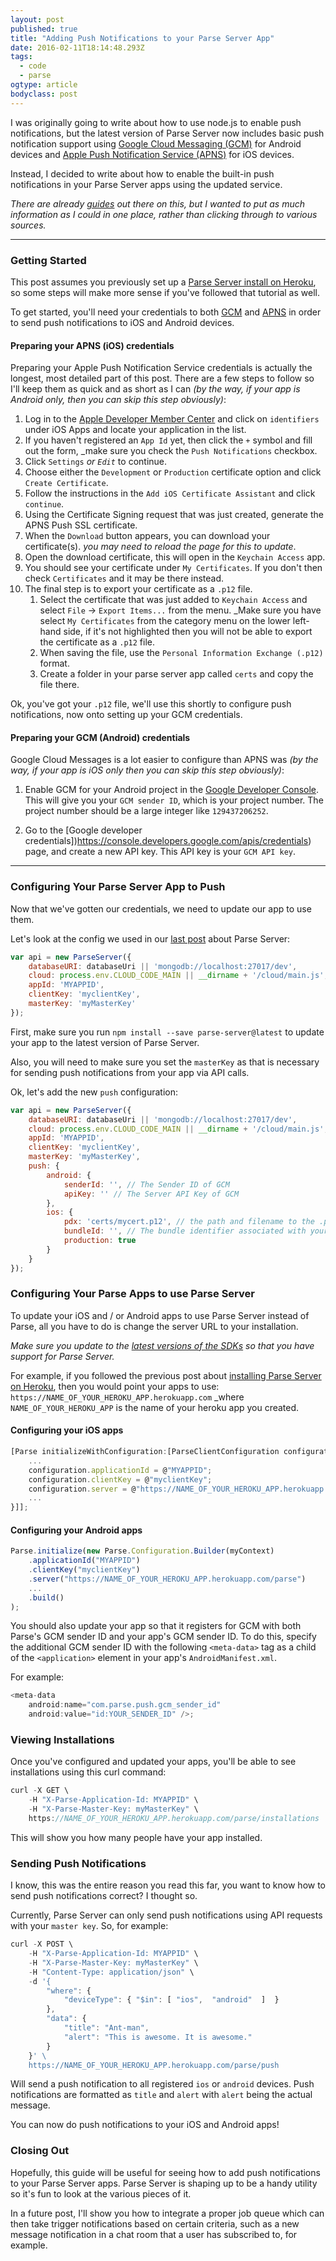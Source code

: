 ```yaml
---
layout: post 
published: true 
title: "Adding Push Notifications to your Parse Server App" 
date: 2016-02-11T18:14:48.293Z 
tags:
  - code
  - parse
ogtype: article 
bodyclass: post 
---
```


I was originally going to write about how to use node.js to enable push notifications, but the latest version of Parse Server now includes basic push notification support using [Google Cloud Messaging (GCM)](https://developers.google.com/cloud-messaging/) for Android devices and [Apple Push Notification Service (APNS)](https://developer.apple.com/library/ios/documentation/NetworkingInternet/Conceptual/RemoteNotificationsPG/Chapters/ApplePushService.html) for iOS devices.

Instead, I decided to write about how to enable the built-in push notifications in your Parse Server apps using the updated service. 

_There are already [guides](https://github.com/ParsePlatform/parse-server/wiki/Push) out there on this, but I wanted to put as much information as I could in one place, rather than clicking through to various sources._

---

### Getting Started

This post assumes you previously set up a [Parse Server install on Heroku](http://rogerstringer.com/2016/02/04/parse-server-heroku/), so some steps will make more sense if you've followed that tutorial as well.

To get started, you'll need your credentials to both [GCM](https://developers.google.com/cloud-messaging/) and [APNS]((https://developer.apple.com/library/ios/documentation/NetworkingInternet/Conceptual/RemoteNotificationsPG/Chapters/ApplePushService.html)) in order to send push notifications to iOS and Android devices.

#### Preparing your APNS (iOS) credentials

Preparing your Apple Push Notification Service credentials is actually the longest, most detailed part of this post. There are a few steps to follow so I'll keep them as quick and as short as I can _(by the way, if your app is Android only, then you can skip this step obviously)_:

1. Log in to the [Apple Developer Member Center](https://developer.apple.com/account/overview.action) and click on `identifiers` under iOS Apps and locate your application in the list.
2. If you haven't registered an `App Id` yet, then click the `+` symbol and fill out the form, _make sure you check the `Push Notifications` checkbox.
3. Click `Settings` _or `Edit`_ to continue.
4. Choose either the `Development` or `Production` certificate option and click `Create Certificate`.
5. Follow the instructions in the `Add iOS Certificate Assistant` and click `continue`.
6. Using the Certificate Signing request that was just created, generate the APNS Push SSL certificate.
7. When the `Download` button appears, you can download your certificate(s). _you may need to reload the page for this to update_.
8. Open the download certificate, this will open in the `Keychain Access` app.
9. You should see your certificate under `My Certificates`. If you don't then check `Certificates` and it may be there instead.
10. The final step is to export your certificate as a `.p12` file.
	1. Select the certificate that was just added to `Keychain Access` and select `File` -> `Export Items...` from the menu. _Make sure you have select `My Certificates` from the category menu on the lower left-hand side, if it's not highlighted then you will not be able to export the certificate as a `.p12` file.
	2. When saving the file, use the `Personal Information Exchange (.p12)` format.
	3. Create a folder in your parse server app called `certs` and copy the file there.

Ok, you've got your `.p12` file, we'll use this shortly to configure push notifications, now onto setting up your GCM credentials.

#### Preparing your GCM (Android) credentials

Google Cloud Messages is a lot easier to configure than APNS was _(by the way, if your app is iOS only then you can skip this step obviously)_:

1. Enable GCM for your Android project in the [Google Developer Console](https://console.developers.google.com/). This will give you your `GCM sender ID`,  which is your project number. The project number should be a large integer like `129437206252`.

2. Go to the [Google developer credentials])https://console.developers.google.com/apis/credentials) page, and create a new API key. This API key is your `GCM API key`. 

---

### Configuring Your Parse Server App to Push

Now that we've gotten our credentials, we need to update our app to use them.

Let's look at the config we used in our [last post](http://rogerstringer.com/2016/02/04/parse-server-heroku/) about Parse Server:

```javascript
var api = new ParseServer({
	databaseURI: databaseUri || 'mongodb://localhost:27017/dev',
	cloud: process.env.CLOUD_CODE_MAIN || __dirname + '/cloud/main.js',
	appId: 'MYAPPID',
	clientKey: 'myclientKey',  
	masterKey: 'myMasterKey'
});
```

First, make sure you run `npm install --save parse-server@latest` to update your app to the latest version of Parse Server.

Also, you will need to make sure you set the `masterKey` as that is necessary for sending push notifications from your app via API calls.

Ok, let's add the new `push` configuration:

```javascript
var api = new ParseServer({
	databaseURI: databaseUri || 'mongodb://localhost:27017/dev',
	cloud: process.env.CLOUD_CODE_MAIN || __dirname + '/cloud/main.js',
	appId: 'MYAPPID',
	clientKey: 'myclientKey',  
	masterKey: 'myMasterKey',
	push: {
		android: {
			senderId: '', // The Sender ID of GCM
			apiKey: '' // The Server API Key of GCM
		},
		ios: {
			pdx: 'certs/mycert.p12', // the path and filename to the .p12 file you exported earlier. 
			bundleId: '', // The bundle identifier associated with your app
			production: true
		}
	}
});
```

### Configuring Your Parse Apps to use Parse Server

To update your iOS and / or Android apps to use Parse Server instead of Parse, all you have to do is change the server URL to your installation.

_Make sure you update to the [latest versions of the SDKs](https://parse.com/docs/downloads) so that you have support for Parse Server._

For example, if you followed the previous post about [installing Parse Server on Heroku](http://rogerstringer.com/2016/02/04/parse-server-heroku/), then you would point your apps to use: `https://NAME_OF_YOUR_HEROKU_APP.herokuapp.com` _where `NAME_OF_YOUR_HEROKU_APP` is the name of your heroku app you created.

#### Configuring your iOS apps

```javascript
[Parse initializeWithConfiguration:[ParseClientConfiguration configurationWithBlock:^(id<ParseMutableClientConfiguration> configuration) {
	...
	configuration.applicationId = @"MYAPPID";
	configuration.clientKey = @"myclientKey";
	configuration.server = @"https://NAME_OF_YOUR_HEROKU_APP.herokuapp.com/parse";
	...
}]];
```

#### Configuring your Android apps

```javascript
Parse.initialize(new Parse.Configuration.Builder(myContext)
	.applicationId("MYAPPID")
	.clientKey("myclientKey")
	.server("https://NAME_OF_YOUR_HEROKU_APP.herokuapp.com/parse")
	...
	.build()
);
```

You should also update your app so that it registers for GCM with both Parse's GCM sender ID and your app's GCM sender ID. To do this, specify the additional GCM sender ID with the following `<meta-data>` tag as a child of the `<application>` element in your app's `AndroidManifest.xml`. 

For example:

```javascript
<meta-data 
	android:name="com.parse.push.gcm_sender_id" 
	android:value="id:YOUR_SENDER_ID" />;
```

### Viewing Installations
  
Once you've configured and updated your apps, you'll be able to see installations using this curl command:

```javascript
curl -X GET \
	-H "X-Parse-Application-Id: MYAPPID" \
	-H "X-Parse-Master-Key: myMasterKey" \ 
	https://NAME_OF_YOUR_HEROKU_APP.herokuapp.com/parse/installations
```

This will show you how many people have your app installed.

### Sending Push Notifications

I know, this was the entire reason you read this far, you want to know how to send push notifications correct? I thought so.

Currently, Parse Server can only send push notifications using API requests with your `master key`. So, for example:

```javascript
curl -X POST \
	-H "X-Parse-Application-Id: MYAPPID" \
	-H "X-Parse-Master-Key: myMasterKey" \
	-H "Content-Type: application/json" \
	-d '{ 
		"where": { 
			"deviceType": { "$in": [ "ios",  "android"  ]  }  
		},
		"data": {
			"title": "Ant-man",
			"alert": "This is awesome. It is awesome."
		}
	}' \
	https://NAME_OF_YOUR_HEROKU_APP.herokuapp.com/parse/push
```

Will send a push notification to all registered `ios` or `android` devices. Push notifications are formatted as `title` and `alert` with `alert` being the actual message.

You can now do push notifications to your iOS and Android apps!

### Closing Out

Hopefully, this guide will be useful for seeing how to add push notifications to your Parse Server apps. Parse Server is shaping up to be a handy utility so it's fun to look at the various pieces of it.

In a future post, I'll show you how to integrate a proper job queue which can then take trigger notifications based on certain criteria, such as a new message notification in a chat room that a user has subscribed to, for example.